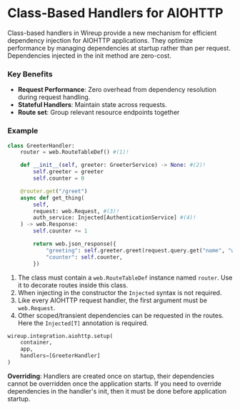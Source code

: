 # Class-Based Handlers for AIOHTTP

Class-based handlers in Wireup provide a new mechanism for efficient dependency injection for AIOHTTP applications. 
They optimize performance by managing dependencies at startup rather than per request.
Dependencies injected in the init method are zero-cost.

### Key Benefits

- **Request Performance**: Zero overhead from dependency resolution during request handling.
- **Stateful Handlers**: Maintain state across requests.
- **Route set**: Group relevant resource endpoints together

### Example

```python title="greeter.py"
class GreeterHandler:
    router = web.RouteTableDef() #(1)!

    def __init__(self, greeter: GreeterService) -> None: #(2)!
        self.greeter = greeter
        self.counter = 0

    @router.get("/greet")
    async def get_thing(
        self,
        request: web.Request, #(3)!
        auth_service: Injected[AuthenticationService] #(4)!
    ) -> web.Response:
        self.counter += 1

        return web.json_response({
            "greeting": self.greeter.greet(request.query.get("name", "world")),
            "counter": self.counter,
        })
```


1. The class must contain a `web.RouteTableDef` instance named `router`. Use it to decorate routes inside this class.
2. When injecting in the constructor the `Injected` syntax is not required.
3. Like every AIOHTTP request handler, the first argument must be `web.Request`.
4. Other scoped/transient dependencies can be requested in the routes. Here the `Injected[T]` annotation is required.


```python title="app.py"
wireup.integration.aiohttp.setup(
    container,
    app,
    handlers=[GreeterHandler]
)
```

**Overriding**: Handlers are created once on startup, their dependencies cannot be overridden once the application
starts. If you need to override dependencies in the handler's init, then it must be done before application
startup.